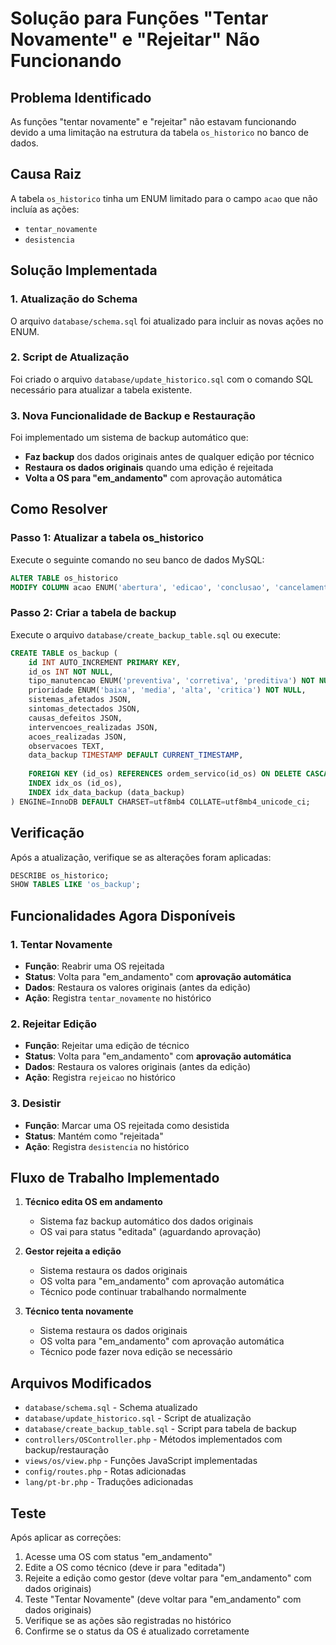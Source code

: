 # Solução para Funções "Tentar Novamente" e "Rejeitar" Não Funcionando

## Problema Identificado
As funções "tentar novamente" e "rejeitar" não estavam funcionando devido a uma limitação na estrutura da tabela `os_historico` no banco de dados.

## Causa Raiz
A tabela `os_historico` tinha um ENUM limitado para o campo `acao` que não incluía as ações:
- `tentar_novamente`
- `desistencia`

## Solução Implementada

### 1. Atualização do Schema
O arquivo `database/schema.sql` foi atualizado para incluir as novas ações no ENUM.

### 2. Script de Atualização
Foi criado o arquivo `database/update_historico.sql` com o comando SQL necessário para atualizar a tabela existente.

### 3. Nova Funcionalidade de Backup e Restauração
Foi implementado um sistema de backup automático que:
- **Faz backup** dos dados originais antes de qualquer edição por técnico
- **Restaura os dados originais** quando uma edição é rejeitada
- **Volta a OS para "em_andamento"** com aprovação automática

## Como Resolver

### Passo 1: Atualizar a tabela os_historico
Execute o seguinte comando no seu banco de dados MySQL:

```sql
ALTER TABLE os_historico 
MODIFY COLUMN acao ENUM('abertura', 'edicao', 'conclusao', 'cancelamento', 'aprovacao', 'rejeicao', 'tentar_novamente', 'desistencia') NOT NULL;
```

### Passo 2: Criar a tabela de backup
Execute o arquivo `database/create_backup_table.sql` ou execute:

```sql
CREATE TABLE os_backup (
    id INT AUTO_INCREMENT PRIMARY KEY,
    id_os INT NOT NULL,
    tipo_manutencao ENUM('preventiva', 'corretiva', 'preditiva') NOT NULL,
    prioridade ENUM('baixa', 'media', 'alta', 'critica') NOT NULL,
    sistemas_afetados JSON,
    sintomas_detectados JSON,
    causas_defeitos JSON,
    intervencoes_realizadas JSON,
    acoes_realizadas JSON,
    observacoes TEXT,
    data_backup TIMESTAMP DEFAULT CURRENT_TIMESTAMP,
    
    FOREIGN KEY (id_os) REFERENCES ordem_servico(id_os) ON DELETE CASCADE,
    INDEX idx_os (id_os),
    INDEX idx_data_backup (data_backup)
) ENGINE=InnoDB DEFAULT CHARSET=utf8mb4 COLLATE=utf8mb4_unicode_ci;
```

## Verificação
Após a atualização, verifique se as alterações foram aplicadas:

```sql
DESCRIBE os_historico;
SHOW TABLES LIKE 'os_backup';
```

## Funcionalidades Agora Disponíveis

### 1. Tentar Novamente
- **Função**: Reabrir uma OS rejeitada
- **Status**: Volta para "em_andamento" com **aprovação automática**
- **Dados**: Restaura os valores originais (antes da edição)
- **Ação**: Registra `tentar_novamente` no histórico

### 2. Rejeitar Edição
- **Função**: Rejeitar uma edição de técnico
- **Status**: Volta para "em_andamento" com **aprovação automática**
- **Dados**: Restaura os valores originais (antes da edição)
- **Ação**: Registra `rejeicao` no histórico

### 3. Desistir
- **Função**: Marcar uma OS rejeitada como desistida
- **Status**: Mantém como "rejeitada"
- **Ação**: Registra `desistencia` no histórico

## Fluxo de Trabalho Implementado

1. **Técnico edita OS em andamento**
   - Sistema faz backup automático dos dados originais
   - OS vai para status "editada" (aguardando aprovação)

2. **Gestor rejeita a edição**
   - Sistema restaura os dados originais
   - OS volta para "em_andamento" com aprovação automática
   - Técnico pode continuar trabalhando normalmente

3. **Técnico tenta novamente**
   - Sistema restaura os dados originais
   - OS volta para "em_andamento" com aprovação automática
   - Técnico pode fazer nova edição se necessário

## Arquivos Modificados
- `database/schema.sql` - Schema atualizado
- `database/update_historico.sql` - Script de atualização
- `database/create_backup_table.sql` - Script para tabela de backup
- `controllers/OSController.php` - Métodos implementados com backup/restauração
- `views/os/view.php` - Funções JavaScript implementadas
- `config/routes.php` - Rotas adicionadas
- `lang/pt-br.php` - Traduções adicionadas

## Teste
Após aplicar as correções:
1. Acesse uma OS com status "em_andamento"
2. Edite a OS como técnico (deve ir para "editada")
3. Rejeite a edição como gestor (deve voltar para "em_andamento" com dados originais)
4. Teste "Tentar Novamente" (deve voltar para "em_andamento" com dados originais)
5. Verifique se as ações são registradas no histórico
6. Confirme se o status da OS é atualizado corretamente
